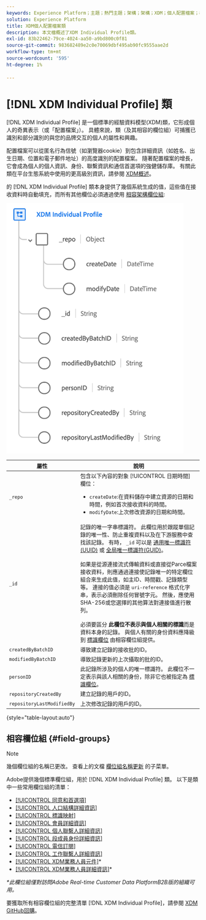 ```yaml
---
keywords: Experience Platform；主題；熱門主題；架構；架構；XDM；個人配置檔案；欄位；架構；架構；身份映射；身份映射；架構設計；映射；聯合架構；聯合
solution: Experience Platform
title: XDM個人配置檔案類
description: 本文檔概述了XDM Individual Profile類。
exl-id: 83b22462-79ce-4024-aa50-a9bd800c0f81
source-git-commit: 983682489e2c0e70069dbf495ab90fc9555aae2d
workflow-type: tm+mt
source-wordcount: '595'
ht-degree: 1%

---
```


# [!DNL XDM Individual Profile] 類

[!DNL XDM Individual Profile] 是一個標準的經驗資料模型(XDM)類，它形成個人的奇異表示（或「配置檔案」）。 具體來說，類（及其相容的欄位組）可捕獲已識別和部分識別的與您的品牌交互的個人的屬性和興趣。

配置檔案可以從匿名行為信號（如瀏覽器cookie）到包含詳細資訊（如姓名、出生日期、位置和電子郵件地址）的高度識別的配置檔案。 隨著配置檔案的增長，它會成為個人的個人資訊、身份、聯繫資訊和通信首選項的強健儲存庫。 有關此類在平台生態系統中使用的更高級別資訊，請參閱 [XDM概述](../home.md#data-behaviors)。

的 [!DNL XDM Individual Profile] 類本身提供了幾個系統生成的值，這些值在接收資料時自動填充，而所有其他欄位必須通過使用 [相容架構欄位組](#field-groups):

![](../images/classes/individual-profile.png)

| 屬性 | 說明 |
| --- | --- |
| `_repo` | 包含以下內容的對象 [!UICONTROL 日期時間] 欄位： <ul><li>`createDate`:在資料儲存中建立資源的日期和時間，例如首次接收資料的時間。</li><li>`modifyDate`:上次修改資源的日期和時間。</li></ul> |
| `_id` | 記錄的唯一字串標識符。 此欄位用於跟蹤單個記錄的唯一性、防止重複資料以及在下游服務中查找該記錄。 有時， `_id` 可以是 [通用唯一標識符(UUID)](https://tools.ietf.org/html/rfc4122) 或 [全局唯一標識符(GUID)](https://docs.microsoft.com/en-us/dotnet/api/system.guid?view=net-5.0)。<br><br>如果是從源連接流式傳輸資料或直接從Parce檔案接收資料，則應通過連接使記錄唯一的特定欄位組合來生成此值，如主ID、時間戳、記錄類型等。 連接的值必須是 `uri-reference` 格式化字串，表示必須刪除任何冒號字元。 然後，應使用SHA-256或您選擇的其他算法對連接值進行散列。<br><br>必須要區分 **此欄位不表示與個人相關的標識**&#x200B;而是資料本身的記錄。 與個人有關的身份資料應降級到 [標識欄位](../schema/composition.md#identity) 由相容欄位組提供。 |
| `createdByBatchID` | 導致建立記錄的接收批的ID。 |
| `modifiedByBatchID` | 導致記錄更新的上次攝取的批的ID。 |
| `personID` | 此記錄所涉及的個人的唯一標識符。 此欄位不一定表示與該人相關的身份，除非它也被指定為 [標識欄位](../schema/composition.md#identity)。 |
| `repositoryCreatedBy` | 建立記錄的用戶的ID。 |
| `repositoryLastModifiedBy` | 上次修改記錄的用戶的ID。 |

{style="table-layout:auto"}

## 相容欄位組 {#field-groups}

>[!NOTE]
>
>幾個欄位組的名稱已更改。 查看上的文檔 [欄位組名稱更新](../field-groups/name-updates.md) 的子菜單。

Adobe提供幾個標準欄位組，用於 [!DNL XDM Individual Profile] 類。 以下是類中一些常用欄位組的清單：

* [[!UICONTROL 同意和首選項]](../field-groups/profile/consents.md)
* [[!UICONTROL 人口結構詳細資訊]](../field-groups/profile/demographic-details.md)
* [[!UICONTROL 標識映射]](../field-groups/profile/identitymap.md)
* [[!UICONTROL 會員詳細資訊]](../field-groups/profile/loyalty-details.md)
* [[!UICONTROL 個人聯繫人詳細資訊]](../field-groups/profile/personal-contact-details.md)
* [[!UICONTROL 段成員身份詳細資訊]](../field-groups/profile/segmentation.md)
* [[!UICONTROL 電信訂閱]](../field-groups/profile/telecom-subscription.md)
* [[!UICONTROL 工作聯繫人詳細資訊]](../field-groups/profile/work-contact-details.md)
* [[!UICONTROL XDM業務人員元件]](../field-groups/profile/business-person-components.md)\*
* [[!UICONTROL XDM業務人員詳細資訊]](../field-groups/profile/business-person-details.md)\*

*\*此欄位組僅對訪問Adobe Real-time Customer Data PlatformB2B版的組織可用。*

要獲取所有相容欄位組的完整清單 [!DNL XDM Individual Profile]，請參閱 [XDM GitHub回購](https://github.com/adobe/xdm/tree/master/components/fieldgroups/profile)。
